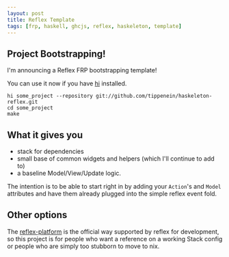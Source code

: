 ```yaml
---
layout: post
title: Reflex Template
tags: [frp, haskell, ghcjs, reflex, haskeleton, template]
---
```


## Project Bootstrapping!

I'm announcing a Reflex FRP bootstrapping template!

You can use it now if you have [hi](https://github.com/fujimura/hi) installed.

```shell
hi some_project --repository git://github.com/tippenein/haskeleton-reflex.git
cd some_project
make
```

## What it gives you

- stack for dependencies
- small base of common widgets and helpers (which I'll continue to add to)
- a baseline Model/View/Update logic.

The intention is to be able to start right in by adding your `Action`'s and `Model` attributes and have them already plugged into the simple reflex event fold.


## Other options

The [reflex-platform](https://github.com/reflex-frp/reflex-platform) is the official way supported by reflex for development, so this project is for people who want a reference on a working Stack config or people who are simply too stubborn to move to nix.
